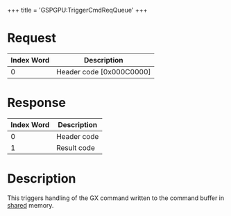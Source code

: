 +++
title = 'GSPGPU:TriggerCmdReqQueue'
+++

# Request

| Index Word | Description                |
|------------|----------------------------|
| 0          | Header code \[0x000C0000\] |

# Response

| Index Word | Description |
|------------|-------------|
| 0          | Header code |
| 1          | Result code |

# Description

This triggers handling of the GX command written to the command buffer
in [shared](GSP_Shared_Memory "wikilink") memory.
